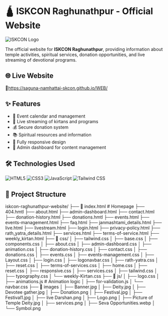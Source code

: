 # 🛕 ISKCON Raghunathpur - Official Website

![ISKCON Logo](https://scontent.fccu2-2.fna.fbcdn.net/v/t39.30808-6/492133592_122120709128731043_6954743884136573305_n.jpg?_nc_cat=101&ccb=1-7&_nc_sid=6ee11a&_nc_ohc=9D0PuM-kkoAQ7kNvwHNVhpm&_nc_oc=Adly_sRbqKXLeRQQd_jJKmyY1unEUWeKoqwT0a_HKBCD2l4v7RHjfhkMh9hZTcARWZpKyuApCS6B1fAfikqHtrYC&_nc_zt=23&_nc_ht=scontent.fccu2-2.fna&_nc_gid=rERMs-8joKdWDpW8gODazw&oh=00_AfIoHI3jEB8IOesq3gH1j9d9bTCr8Uas8qXbpGDS6UvbRQ&oe=68210A9C) 

The official website for **ISKCON Raghunathpur**, providing information about temple activities, spiritual services, donation opportunities, and live streaming of devotional programs.

## 🌐 Live Website

🔗https://saguna-namhattai-skcon.github.io/WEB/

## ✨ Features

- 📅 Event calendar and management
- 🎥 Live streaming of kirtans and programs
- 💰 Secure donation system
- 📚 Spiritual resources and information
- 📱 Fully responsive design
- 🔐 Admin dashboard for content management

## 🛠️ Technologies Used

![HTML5](https://img.shields.io/badge/HTML5-E34F26?style=flat&logo=html5&logoColor=white)
![CSS3](https://img.shields.io/badge/CSS3-1572B6?style=flat&logo=css3&logoColor=white)
![JavaScript](https://img.shields.io/badge/JavaScript-F7DF1E?style=flat&logo=javascript&logoColor=black)
![Tailwind CSS](https://img.shields.io/badge/Tailwind_CSS-38B2AC?style=flat&logo=tailwind-css&logoColor=white)

## 📂 Project Structure
iskcon-raghunathpur-website/
├── 📄 index.html # Homepage
├── 404.hmtl
├── about.html
├── admin-dashboard.html
├── contact.html
├── donation-history.html
├── donations.hmtl
├── events.html
├── events-management.html
├── faq.html
├── janmashtami_details.html
├── live.html
├── livestream.html
├── login.html
├── privacy-policy.html
├── rath_yatra_details.html
├── services.html
├── terms-of-service.html
├── weekly_kirtan.html
├── 📁 css/
│ ├── tailwind.css
│ ├── base.css 
│ ├── components.css 
│ ├── about.css
│ ├── admin-dashboard.css
│ ├── animation.css
│ ├── donation-history.css
│ ├── contact.css
│ ├── donations.css
│ ├── events.css
│ ├── events-management.css
│ ├── Layout.css
│ ├── login.css
│ ├── logonavbar.css 
│ ├── rath-yatra.css
│ ├── reset.css
│ ├── terms-of-services.css
│ ├── home.css
│ ├── reset.css
│ ├── responsive.css
│ ├── services.css
│ ├── tailwind.css
│ ├── typography.css
│ └── weekly-Kirtan.css
├── 📁 js/
│ ├── logo.css
│ ├── animations.js # Animation logic
│ ├── for-validation.js 
│ └── navbar.css
├── 📁 images
│ ├── Banner.jpg
│ ├── Deity.jpg
│ ├── Devotee gather.jpg
│ ├── Donation.png
│ ├── Festival.jpg
│ ├── Festival1.jpg
│ ├── live Darshan.png
│ ├── Logo.png
│ ├── Picture of Temple Deity.jpg
│ ├── services.png
│ ├── Seva Opportunities.webp
│ └── Symbol.png


